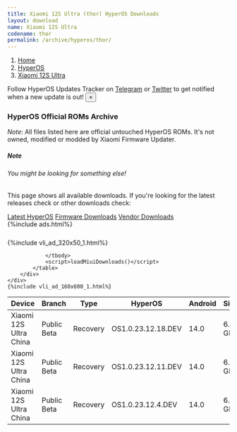 ```yaml
---
title: Xiaomi 12S Ultra (thor) HyperOS Downloads
layout: download
name: Xiaomi 12S Ultra
codename: thor
permalink: /archive/hyperos/thor/
---
```

<nav aria-label="breadcrumb">
    <ol class="breadcrumb">
        <li class="breadcrumb-item"><a href="/">Home</a></li>
        <li class="breadcrumb-item"><a href="/hyperos/">HyperOS</a></li>
        <li class="breadcrumb-item active" aria-current="page"><a href="/hyperos/thor/">Xiaomi 12S Ultra</a></li>
    </ol>
</nav>
<div class="alert alert-primary alert-dismissible fade show" role="alert">
    Follow HyperOS Updates Tracker on <a href="https://t.me/MIUIUpdatesTracker" class="alert-link">Telegram</a>
     or <a href="https://twitter.com/MiFwUpdater" class="alert-link">Twitter</a> to get notified when a new update is out!
    <button type="button" class="close" data-dismiss="alert" aria-label="Close">
        <span aria-hidden="true">&times;</span>
    </button>
</div>

### HyperOS Official ROMs Archive
*Note*: All files listed here are official untouched HyperOS ROMs. It's not owned, modified or modded by Xiaomi Firmware Updater.
<div class="card">
  <div class="card-body">
    <h5 class="card-title">Note</h5>
    <h6 class="card-subtitle mb-2 text-muted">You might be looking for something else!</h6>
    <p class="card-text">This page shows all available downloads.
     If you're looking for the latest releases check or other downloads check:</p>
    <a href="/hyperos/thor/" class="card-link">Latest HyperOS</a>
    <a href="/firmware/thor/" class="card-link">Firmware Downloads</a>
    <a href="/vendor/thor/" class="card-link">Vendor Downloads</a>
  </div>
</div>
{%include ads.html%}
<div class="row justify-content-center">
    <div class="col-10">
        <div class="table-responsive-md" style="margin-top: 25px;">
            {%include vli_ad_320x50_1.html%}
            <table id="miui" class="display dt-responsive nowrap compact table table-striped table-hover table-sm">
                <thead class="thead-dark">
                    <tr>
                        <th data-ref="device">Device</th>
                        <th data-ref="branch">Branch</th>
                        <th data-ref="type">Type</th>
                        <th data-ref="miui">HyperOS</th>
                        <th data-ref="android">Android</th>
                        <th data-ref="size">Size</th>
                        <th data-ref="size">Date</th>
                        <th data-ref="link">Link</th>
                    </tr>
                </thead>
                <tbody>
                <tr><td>Xiaomi 12S Ultra China</td><td>Public Beta</td><td>Recovery</td><td>OS1.0.23.12.18.DEV</td><td>14.0</td><td>6.0 GB</td><td>2023-12-22</td><td><a href="/hyperos/thor/public beta/OS1.0.23.12.18.DEV/">Download</a></td></tr>
<tr><td>Xiaomi 12S Ultra China</td><td>Public Beta</td><td>Recovery</td><td>OS1.0.23.12.11.DEV</td><td>14.0</td><td>6.0 GB</td><td>2023-12-15</td><td><a href="/hyperos/thor/public beta/OS1.0.23.12.11.DEV/">Download</a></td></tr>
<tr><td>Xiaomi 12S Ultra China</td><td>Public Beta</td><td>Recovery</td><td>OS1.0.23.12.4.DEV</td><td>14.0</td><td>6.0 GB</td><td>2023-12-08</td><td><a href="/hyperos/thor/public beta/OS1.0.23.12.4.DEV/">Download</a></td></tr>

                </tbody>
                <script>loadMiuiDownloads()</script>
            </table>
        </div>
    </div>
    {%include vli_ad_160x600_1.html%}
</div>
